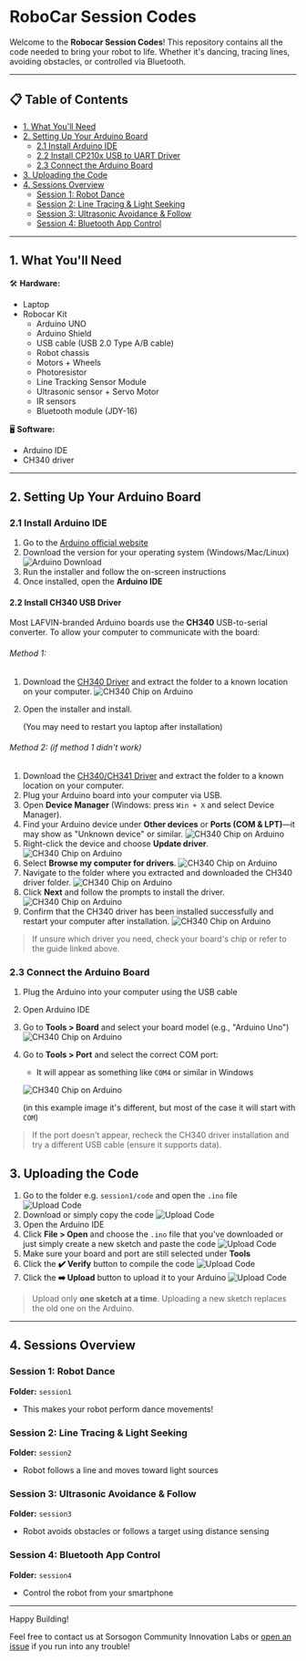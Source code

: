 # RoboCar Session Codes

Welcome to the **Robocar Session Codes**! This repository contains all the code needed to bring your robot to life. Whether it's dancing, tracing lines, avoiding obstacles, or controlled via Bluetooth.

---

## 📋 Table of Contents

- [1. What You'll Need](#1-what-youll-need)
- [2. Setting Up Your Arduino Board](#2-setting-up-your-arduino-board)
  - [2.1 Install Arduino IDE](#21-install-arduino-ide)
  - [2.2 Install CP210x USB to UART Driver](#22-install-cp210x-usb-to-uart-driver)
  - [2.3 Connect the Arduino Board](#23-connect-the-arduino-board)
- [3. Uploading the Code](#3-uploading-the-code)
- [4. Sessions Overview](#4-sessions-overview)
  - [Session 1: Robot Dance](#session-1-robot-dance)
  - [Session 2: Line Tracing & Light Seeking](#session-2-line-tracing--light-seeking)
  - [Session 3: Ultrasonic Avoidance & Follow](#session-3-ultrasonic-avoidance--follow)
  - [Session 4: Bluetooth App Control](#session-4-bluetooth-app-control)

---

## 1. What You'll Need

🛠️ **Hardware:**

- Laptop
- Robocar Kit
  - Arduino UNO
  - Arduino Shield
  - USB cable (USB 2.0 Type A/B cable)
  - Robot chassis
  - Motors + Wheels
  - Photoresistor
  - Line Tracking Sensor Module
  - Ultrasonic sensor + Servo Motor
  - IR sensors
  - Bluetooth module (JDY-16)

🖥️ **Software:**

- Arduino IDE
- CH340 driver

---

## 2. Setting Up Your Arduino Board

### 2.1 Install Arduino IDE

1. Go to the [Arduino official website](https://www.arduino.cc/en/software)
2. Download the version for your operating system (Windows/Mac/Linux)
   ![Arduino Download](docs/images/arduino_download.png)
3. Run the installer and follow the on-screen instructions
4. Once installed, open the **Arduino IDE**

#### 2.2 Install CH340 USB Driver

Most LAFVIN-branded Arduino boards use the **CH340** USB-to-serial converter. To allow your computer to communicate with the board:

###### Method 1:

1. Download the [CH340 Driver](https://sparks.gogo.co.nz/ch340.html?srsltid=AfmBOoo-VpLzg2QWFC9j2-Dvp2VMOiS8vyg5S5UUTKyQdNNLjJ0RnwBa) and extract the folder to a known location on your computer.
   ![CH340 Chip on Arduino](docs/images/ch340_download.png)
1. Open the installer and install.

   (You may need to restart you laptop after installation)

###### Method 2: (if method 1 didn't work)

1. Download the [CH340/CH341 Driver](https://www.wch-ic.com/downloads/ch341ser_zip.html) and extract the folder to a known location on your computer.
2. Plug your Arduino board into your computer via USB.
3. Open **Device Manager** (Windows: press `Win + X` and select Device Manager).
4. Find your Arduino device under **Other devices** or **Ports (COM & LPT)**—it may show as "Unknown device" or similar.
   ![CH340 Chip on Arduino](docs/images/Windows_driver1.png)
5. Right-click the device and choose **Update driver**.
   ![CH340 Chip on Arduino](docs/images/Windows_driver2.png)
6. Select **Browse my computer for drivers**.
   ![CH340 Chip on Arduino](docs/images/Windows_driver3.png)
7. Navigate to the folder where you extracted and downloaded the CH340 driver folder.
   ![CH340 Chip on Arduino](docs/images/Windows_driver4.png)
8. Click **Next** and follow the prompts to install the driver.
   ![CH340 Chip on Arduino](docs/images/Windows_driver5.png)
9. Confirm that the CH340 driver has been installed successfully and restart your computer after installation.
   ![CH340 Chip on Arduino](docs/images/Windows_driver6.png)

> If unsure which driver you need, check your board's chip or refer to the guide linked above.

### 2.3 Connect the Arduino Board

1. Plug the Arduino into your computer using the USB cable
2. Open Arduino IDE
3. Go to **Tools > Board** and select your board model (e.g., "Arduino Uno")
   ![CH340 Chip on Arduino](docs/images/arduino_board.png)
4. Go to **Tools > Port** and select the correct COM port:

   - It will appear as something like `COM4` or similar in Windows

   ![CH340 Chip on Arduino](docs/images/arduino_port.png)

   (in this example image it's different, but most of the case it will start with `COM`)

> If the port doesn't appear, recheck the CH340 driver installation and try a different USB cable (ensure it supports data).

## 3. Uploading the Code

1. Go to the folder e.g. `session1/code` and open the `.ino` file
   ![Upload Code](docs/images/github_folder.png)
1. Download or simply copy the code
   ![Upload Code](docs/images/github_download.png)
1. Open the Arduino IDE
1. Click **File > Open** and choose the `.ino` file that you've downloaded or just simply create a new sketch and paste the code
   ![Upload Code](docs/images/arduino_open.png)
1. Make sure your board and port are still selected under **Tools**
1. Click the **✔️ Verify** button to compile the code
   ![Upload Code](docs/images/arduino_verify.png)
1. Click the **➡️ Upload** button to upload it to your Arduino
   ![Upload Code](docs/images/arduino_upload.png)

> Upload only **one sketch at a time**. Uploading a new sketch replaces the old one on the Arduino.

---

## 4. Sessions Overview

### Session 1: Robot Dance

**Folder:** `session1`

- This makes your robot perform dance movements!

### Session 2: Line Tracing & Light Seeking

**Folder:** `session2`

- Robot follows a line and moves toward light sources

### Session 3: Ultrasonic Avoidance & Follow

**Folder:** `session3`

- Robot avoids obstacles or follows a target using distance sensing

### Session 4: Bluetooth App Control

**Folder:** `session4`

- Control the robot from your smartphone

---

Happy Building!

Feel free to contact us at Sorsogon Community Innovation Labs or [open an issue](https://github.com/InnovationLabsPH/Robocar-Code/issues) if you run into any trouble!
